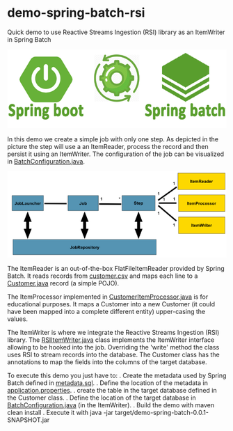 # demo-spring-batch-rsi
Quick demo to use Reactive Streams Ingestion (RSI) library as an ItemWriter in Spring Batch

![](images/spring-batch-logo.png)

In this demo we create a simple job with only one step. As depicted in the picture the step will use a an ItemReader, process the record and then persist it using an ItemWriter. The configuration of the job can be visualized in [BatchConfiguration.java](./src/main/java/com/oracle/rsi/demospringbatch/BatchConfiguration.java).

![](images/spring-batch-job.png)

The ItemReader is an out-of-the-box FlatFileItemReader provided by Spring Batch. It reads records from [customer.csv](./customer.csv) and maps each line to a [Customer.java](./src/main/java/com/oracle/rsi/demospringbatch/Customer.java) record (a simple POJO).

The ItemProcessor implemented in [CustomerItemProcessor.java](./src/main/java/com/oracle/rsi/demospringbatch/CustomerItemProcessor.java) is for educational purposes. It maps a Customer into a new Customer (it could have been mapped into a complete different entity) upper-casing the values.

The ItemWriter is where we integrate the Reactive Streams Ingestion (RSI) library. The [RSIItemWriter.java](./src/main/java/com/oracle/rsi/demospringbatch/RSIItemWriter.java) class implements the ItemWriter interface allowing to be hooked into the job. Overriding the 'write' method the class uses RSI to stream records into the database. The Customer class has the annotations to map the fields into the columns of the target database.

To execute this demo you just have to:
. Create the metadata used by Spring Batch defined in [metadata.sql](./metadata.sql).
. Define the location of the metadata in [application.properties](./src/main/resources/application.properties).
. create the table in the target database defined in the Customer class. 
. Define the location of the target database in [BatchConfiguration.java](./src/main/java/com/oracle/rsi/demospringbatch/BatchConfiguration.java) (in the ItemWriter).
. Build the demo with maven clean install
. Execute it with java -jar target/demo-spring-batch-0.0.1-SNAPSHOT.jar
